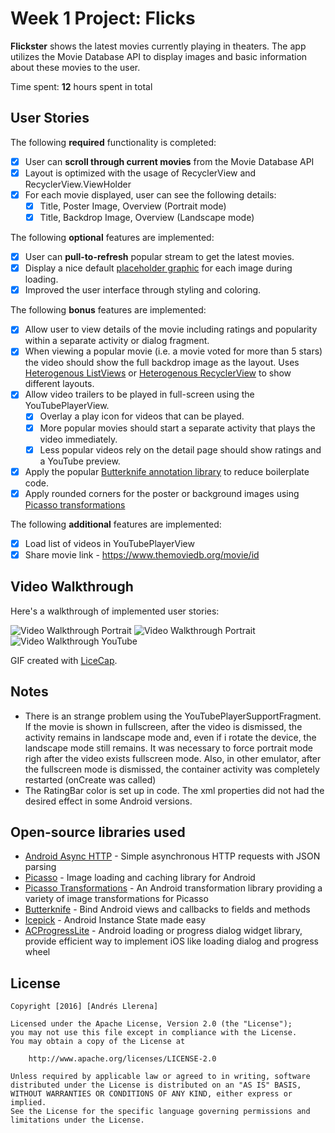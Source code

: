 # Week 1 Project: Flicks

**Flickster** shows the latest movies currently playing in theaters. The app utilizes the Movie Database API to display images and basic information about these movies to the user.

Time spent: **12** hours spent in total

## User Stories

The following **required** functionality is completed:

* [x] User can **scroll through current movies** from the Movie Database API
* [x] Layout is optimized with the usage of RecyclerView and RecyclerView.ViewHolder
* [x] For each movie displayed, user can see the following details:
  * [x] Title, Poster Image, Overview (Portrait mode)
  * [x] Title, Backdrop Image, Overview (Landscape mode)

The following **optional** features are implemented:

* [x] User can **pull-to-refresh** popular stream to get the latest movies.
* [x] Display a nice default [placeholder graphic](http://guides.codepath.com/android/Displaying-Images-with-the-Picasso-Library#configuring-picasso) for each image during loading.
* [x] Improved the user interface through styling and coloring.

The following **bonus** features are implemented:

* [x] Allow user to view details of the movie including ratings and popularity within a separate activity or dialog fragment.
* [x] When viewing a popular movie (i.e. a movie voted for more than 5 stars) the video should show the full backdrop image as the layout.  Uses [Heterogenous ListViews](http://guides.codepath.com/android/Implementing-a-Heterogenous-ListView) or [Heterogenous RecyclerView](http://guides.codepath.com/android/Heterogenous-Layouts-inside-RecyclerView) to show different layouts.
* [x] Allow video trailers to be played in full-screen using the YouTubePlayerView.
    * [x] Overlay a play icon for videos that can be played.
    * [x] More popular movies should start a separate activity that plays the video immediately.
    * [x] Less popular videos rely on the detail page should show ratings and a YouTube preview.
* [x] Apply the popular [Butterknife annotation library](http://guides.codepath.com/android/Reducing-View-Boilerplate-with-Butterknife) to reduce boilerplate code.
* [x] Apply rounded corners for the poster or background images using [Picasso transformations](https://guides.codepath.com/android/Displaying-Images-with-the-Picasso-Library#other-transformations)

The following **additional** features are implemented:

* [x] Load list of videos in YouTubePlayerView
* [x] Share movie link - https://www.themoviedb.org/movie/id

## Video Walkthrough

Here's a walkthrough of implemented user stories:

<img src='http://i.imgur.com/A3vqUqI.gif' title='Video Walkthrough Portrait' width='' alt='Video Walkthrough Portrait' />

<img src='http://i.imgur.com/7gUE77e.gif' title='Video Walkthrough Portrait' width='' alt='Video Walkthrough Portrait' />

<img src='http://i.imgur.com/hdS9zm7.gif' title='Video Walkthrough YouTube' width='' alt='Video Walkthrough YouTube' />

GIF created with [LiceCap](http://www.cockos.com/licecap/).

## Notes

- There is an strange problem using the YouTubePlayerSupportFragment. If the movie is shown in fullscreen, after the video is dismissed, the activity remains in landscape mode and, even if i rotate the device, the landscape mode still remains. It was necessary to force portrait mode righ after the video exists fullscreen mode. Also, in other emulator, after the fullscreen mode is dismissed, the container activity was completely restarted (onCreate was called)
- The RatingBar color is set up in code. The xml properties did not had the desired effect in some Android versions.

## Open-source libraries used

- [Android Async HTTP](https://github.com/loopj/android-async-http) - Simple asynchronous HTTP requests with JSON parsing
- [Picasso](http://square.github.io/picasso/) - Image loading and caching library for Android
- [Picasso Transformations](https://github.com/wasabeef/picasso-transformations) - An Android transformation library providing a variety of image transformations for Picasso
- [Butterknife](http://jakewharton.github.io/butterknife/) - Bind Android views and callbacks to fields and methods
- [Icepick](https://github.com/frankiesardo/icepick) - Android Instance State made easy
- [ACProgressLite](https://github.com/Cloudist/ACProgressLite) - Android loading or progress dialog widget library, provide efficient way to implement iOS like loading dialog and progress wheel

## License

    Copyright [2016] [Andrés Llerena]

    Licensed under the Apache License, Version 2.0 (the "License");
    you may not use this file except in compliance with the License.
    You may obtain a copy of the License at

        http://www.apache.org/licenses/LICENSE-2.0

    Unless required by applicable law or agreed to in writing, software
    distributed under the License is distributed on an "AS IS" BASIS,
    WITHOUT WARRANTIES OR CONDITIONS OF ANY KIND, either express or implied.
    See the License for the specific language governing permissions and
    limitations under the License.
